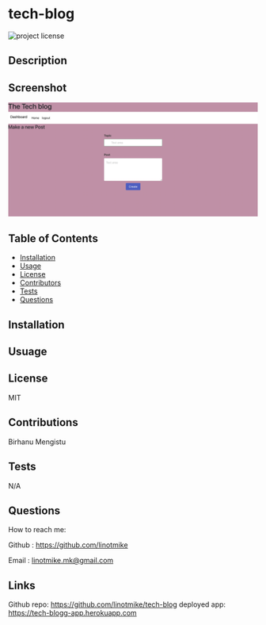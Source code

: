 # tech-blog


![project license](https://img.shields.io/badge/license-MIT-blue.svg)

## Description

    
## Screenshot
![screenshot](./public/assets/screenshot.png)

## Table of Contents
* [Installation](#installation)
* [Usage](#usage)
* [License](#license)
* [Contributors](#contributors)
* [Tests](#tests)
* [Questions](#questions)
    
## Installation



## Usuage


## License
MIT

## Contributions
Birhanu Mengistu

## Tests
N/A

## Questions

How to reach me:

Github : https://github.com/linotmike

Email : linotmike.mk@gmail.com

## Links

Github repo: https://github.com/linotmike/tech-blog
deployed app: https://tech-blogg-app.herokuapp.com

    
